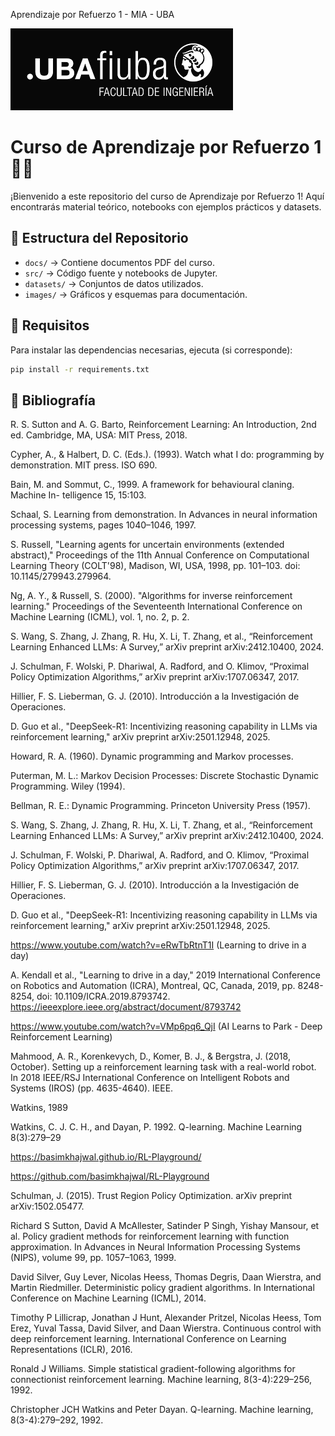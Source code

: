 Aprendizaje por Refuerzo 1 - MIA - UBA

![Logo](images/logo_fiuba.png)


# Curso de Aprendizaje por Refuerzo 1 📘🤖
¡Bienvenido a este repositorio del curso de Aprendizaje por Refuerzo 1! Aquí encontrarás material teórico, notebooks con ejemplos prácticos y datasets.


## 📂 Estructura del Repositorio
- `docs/` → Contiene documentos PDF del curso.
- `src/` → Código fuente y notebooks de Jupyter.
- `datasets/` → Conjuntos de datos utilizados.
- `images/` → Gráficos y esquemas para documentación.


## 📜 Requisitos
Para instalar las dependencias necesarias, ejecuta (si corresponde):
```bash
pip install -r requirements.txt
```
## 📄 Bibliografía
R. S. Sutton and A. G. Barto, Reinforcement Learning: An Introduction, 2nd ed. Cambridge, MA, USA: MIT Press, 2018.

Cypher, A., & Halbert, D. C. (Eds.). (1993). Watch what I do: programming by demonstration. MIT press. ISO 690.

Bain, M. and Sommut, C., 1999. A framework for behavioural claning. Machine In- telligence 15, 15:103.

Schaal, S. Learning from demonstration. In Advances in neural information processing systems, pages 1040–1046, 1997. 

S. Russell, "Learning agents for uncertain environments (extended abstract)," Proceedings of the 11th Annual Conference on Computational Learning Theory (COLT'98), Madison, WI, USA, 1998, pp. 101–103. doi: 10.1145/279943.279964.

Ng, A. Y., & Russell, S. (2000). "Algorithms for inverse reinforcement learning." Proceedings of the Seventeenth International Conference on Machine Learning (ICML), vol. 1, no. 2, p. 2.

S. Wang, S. Zhang, J. Zhang, R. Hu, X. Li, T. Zhang, et al., “Reinforcement Learning Enhanced LLMs: A Survey,” arXiv preprint arXiv:2412.10400, 2024.

J. Schulman, F. Wolski, P. Dhariwal, A. Radford, and O. Klimov, “Proximal Policy Optimization Algorithms,” arXiv preprint arXiv:1707.06347, 2017.

Hillier, F. S. Lieberman, G. J. (2010). Introducción a la Investigación de Operaciones.

D. Guo et al., "DeepSeek-R1: Incentivizing reasoning capability in LLMs via reinforcement learning," arXiv preprint arXiv:2501.12948, 2025.

Howard, R. A. (1960). Dynamic programming and Markov processes.

Puterman, M. L.: Markov Decision Processes: Discrete Stochastic Dynamic Programming. Wiley (1994).

Bellman, R. E.: Dynamic Programming. Princeton University Press (1957).

S. Wang, S. Zhang, J. Zhang, R. Hu, X. Li, T. Zhang, et al., “Reinforcement Learning Enhanced LLMs: A Survey,” arXiv preprint arXiv:2412.10400, 2024.

J. Schulman, F. Wolski, P. Dhariwal, A. Radford, and O. Klimov, “Proximal Policy Optimization Algorithms,” arXiv preprint arXiv:1707.06347, 2017.

Hillier, F. S. Lieberman, G. J. (2010). Introducción a la Investigación de Operaciones.

D. Guo et al., "DeepSeek-R1: Incentivizing reasoning capability in LLMs via reinforcement learning," arXiv preprint arXiv:2501.12948, 2025.

https://www.youtube.com/watch?v=eRwTbRtnT1I (Learning to drive in a day)

A. Kendall et al., "Learning to drive in a day," 2019 International Conference on Robotics and Automation (ICRA), Montreal, QC, Canada, 2019, pp. 8248-8254, doi: 10.1109/ICRA.2019.8793742. https://ieeexplore.ieee.org/abstract/document/8793742

https://www.youtube.com/watch?v=VMp6pq6_QjI (AI Learns to Park - Deep Reinforcement Learning)

Mahmood, A. R., Korenkevych, D., Komer, B. J., & Bergstra, J. (2018, October). Setting up a reinforcement learning task with a real-world robot. In 2018 IEEE/RSJ International Conference on Intelligent Robots and Systems (IROS) (pp. 4635-4640). IEEE.

Watkins, 1989

Watkins, C. J. C. H., and Dayan, P. 1992. Q-learning. Machine Learning 8(3):279–29

https://basimkhajwal.github.io/RL-Playground/

https://github.com/basimkhajwal/RL-Playground

Schulman, J. (2015). Trust Region Policy Optimization. arXiv preprint arXiv:1502.05477.

Richard S Sutton, David A McAllester, Satinder P Singh, Yishay Mansour, et al. Policy gradient methods for reinforcement learning with function approximation. In Advances in Neural Information Processing Systems (NIPS), volume 99, pp. 1057–1063, 1999. 

David Silver, Guy Lever, Nicolas Heess, Thomas Degris, Daan Wierstra, and Martin Riedmiller. Deterministic policy gradient algorithms. In International Conference on Machine Learning (ICML), 2014. 

Timothy P Lillicrap, Jonathan J Hunt, Alexander Pritzel, Nicolas Heess, Tom Erez, Yuval Tassa, David Silver, and Daan Wierstra. Continuous control with deep reinforcement learning. International Conference on Learning Representations (ICLR), 2016. 

Ronald J Williams. Simple statistical gradient-following algorithms for connectionist reinforcement learning. Machine learning, 8(3-4):229–256, 1992. 

Christopher JCH Watkins and Peter Dayan. Q-learning. Machine learning, 8(3-4):279–292, 1992. 
